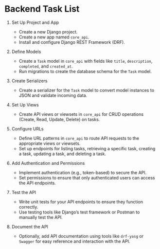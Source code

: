 # Backend Task List

1. Set Up Project and App  
   - Create a new Django project. 
   - Create a new app named `core_api`.
   - Install and configure Django REST Framework (DRF).

2. Define Models
   - Create a `Task` model in `core_api` with fields like `title`, `description`, `completed`, and `created_at`.
   - Run migrations to create the database schema for the `Task` model.

3. Create Serializers
   - Create a serializer for the `Task` model to convert model instances to JSON and validate incoming data.

4. Set Up Views
   - Create API views or viewsets in `core_api` for CRUD operations (Create, Read, Update, Delete) on tasks.

5. Configure URLs
   - Define URL patterns in `core_api` to route API requests to the appropriate views or viewsets.
   - Set up endpoints for listing tasks, retrieving a specific task, creating a task, updating a task, and deleting a task.

6. Add Authentication and Permissions
   - Implement authentication (e.g., token-based) to secure the API.
   - Set permissions to ensure that only authenticated users can access the API endpoints.

7. Test the API
   - Write unit tests for your API endpoints to ensure they function correctly.
   - Use testing tools like Django’s test framework or Postman to manually test the API.

8. Document the API
   - Optionally, add API documentation using tools like `drf-yasg` or `Swagger` for easy reference and interaction with the API.
